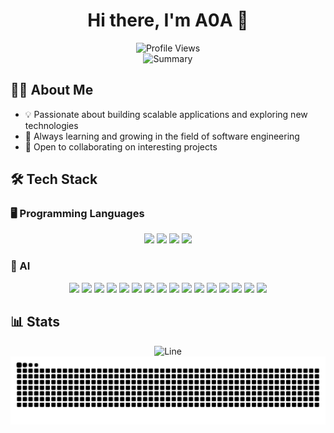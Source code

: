 # <div align="center">Hi there, I'm A0A 👋</div>

<div align="center">
  <img src="https://komarev.com/ghpvc/?username=dot-agi&style=for-the-badge" alt="Profile Views" />
</div>

<div align="center">
  <img src="https://github-profile-summary-cards.vercel.app/api/cards/profile-details?username=dot-agi&theme=merko" alt="Summary" />
</div>

## 👨‍💻 About Me

- 💡 Passionate about building scalable applications and exploring new technologies
- 🌱 Always learning and growing in the field of software engineering
- 🚀 Open to collaborating on interesting projects

## 🛠️ Tech Stack

### 🖥️ Programming Languages
<div align="center">
  <img src ="https://img.shields.io/badge/C%2B%2B-00599C?style=for-the-badge&logo=c%2B%2B&logoColor=white" />
  <img src ="https://img.shields.io/badge/Go-00ADD8?style=for-the-badge&logo=go&logoColor=white" />
  <img src ="https://img.shields.io/badge/LaTeX-47A141?style=for-the-badge&logo=LaTeX&logoColor=white" />
  <img src="https://img.shields.io/badge/Python-3776AB?style=for-the-badge&logo=python&logoColor=white" />
</div>

### 🤖 AI
<div align="center">
  <img src="https://img.shields.io/badge/PyTorch-EE4C2C?style=for-the-badge&logo=pytorch&logoColor=white" />
  <img src="https://img.shields.io/badge/CUDA-76B900?style=for-the-badge&logo=nvidia&logoColor=white" />
  <img src="https://img.shields.io/badge/LangChain-121212?style=for-the-badge&logo=chainlink&logoColor=white" />
  <img src="https://img.shields.io/badge/OpenAI_Agents-412991?style=for-the-badge&logo=openai&logoColor=white" />
  <img src="https://img.shields.io/badge/Weights_&_Biases-FFBE00?style=for-the-badge&logo=WeightsAndBiases&logoColor=white" />
  <img src ="https://img.shields.io/badge/GitHub_Actions-2088FF?style=for-the-badge&logo=github-actions&logoColor=white" />
  <img src ="https://img.shields.io/badge/Railway-131415?style=for-the-badge&logo=railway&logoColor=white" />
  <img src ="https://img.shields.io/badge/Docker-2CA5E0?style=for-the-badge&logo=docker&logoColor=white" />
  <img src ="https://img.shields.io/badge/Postman-FF6C37?style=for-the-badge&logo=Postman&logoColor=white" />
  <img src ="https://img.shields.io/badge/fastapi-109989?style=for-the-badge&logo=FASTAPI&logoColor=white" />
  <img src="https://img.shields.io/badge/Flask-000000?style=for-the-badge&logo=flask&logoColor=white" />
  <img src="https://img.shields.io/badge/OpenCV-5C3EE8?style=for-the-badge&logo=opencv&logoColor=white" />
  <img src="https://img.shields.io/badge/Docker-2496ED?style=for-the-badge&logo=docker&logoColor=white" />
  <img src="https://img.shields.io/badge/Isaac_Sim-76B900?style=for-the-badge&logo=nvidia&logoColor=white" />
  <img src="https://img.shields.io/badge/ROS-22314E?style=for-the-badge&logo=ros&logoColor=white" />
  <img src="https://img.shields.io/badge/Git-F05032?style=for-the-badge&logo=git&logoColor=white" />
</div>

## 📊 Stats

<div align="center">
    <img src="https://github-readme-activity-graph.vercel.app/graph?username=dot-agi&theme=merko" alt="Line" />
</div>

<div align="center">
  <picture>
    <source media="(prefers-color-scheme: dark)" srcset="https://raw.githubusercontent.com/dot-agi/dot-agi/output/github-contribution-grid-snake-dark.svg" />
    <source media="(prefers-color-scheme: light)" srcset="https://raw.githubusercontent.com/dot-agi/dot-agi/output/github-contribution-grid-snake.svg" />
    <img alt="github-snake" src="https://raw.githubusercontent.com/dot-agi/dot-agi/output/github-contribution-grid-snake.svg" />
  </picture>
</div>

## 
